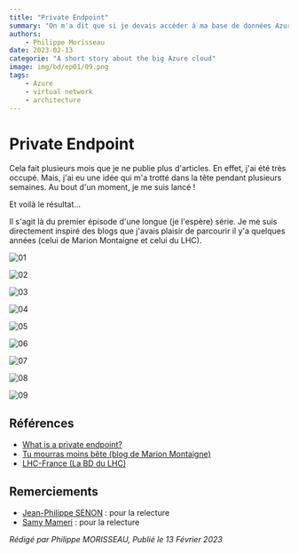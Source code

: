 ```yaml
---
title: "Private Endpoint"
summary: "On m'a dit que si je devais accéder à ma base de données Azure, je devais mettre en place un private endpoint. Mais qu'est-ce que c'est un private endpoint ?"
authors:
    - Philippe Morisseau
date: 2023-02-13
categorie: "A short story about the big Azure cloud"
image: img/bd/ep01/09.png
tags:
    - Azure
    - virtual network
    - architecture
---
```


# Private Endpoint

Cela fait plusieurs mois que je ne publie plus d'articles. En effet, j'ai été très occupé. Mais, j'ai eu une idée qui m'a trotté dans la tête pendant plusieurs semaines. Au bout d'un moment, je me suis lancé !

Et voilà le résultat…

Il s'agit là du premier épisode d'une longue (je l'espère) série. Je me suis directement inspiré des blogs que j'avais plaisir de parcourir il y'a quelques années (celui de Marion Montaigne et celui du LHC).

![01](../../img/bd/ep01/01.png)

![02](../../img/bd/ep01/02.png)

![03](../../img/bd/ep01/03.png)

![04](../../img/bd/ep01/04.png)

![05](../../img/bd/ep01/05.png)

![06](../../img/bd/ep01/06.png)

![07](../../img/bd/ep01/07.png)

![08](../../img/bd/ep01/08.png)

![09](../../img/bd/ep01/09.png)

## Références

- [What is a private endpoint?](https://learn.microsoft.com/en-us/azure/private-link/private-endpoint-overview?WT.mc_id=AZ-MVP-5004832)
- [Tu mourras moins bête (blog de Marion Montaigne)](http://tumourrasmoinsbete.blogspot.com/)
- [LHC-France (La BD du LHC)](https://www.lhc-france.fr/spip.php?article689)

## Remerciements

- [Jean-Philippe SENON](https://www.linkedin.com/in/jeanphilippesenon/) : pour la relecture
- [Samy Mameri](https://www.linkedin.com/in/samy-mameri-60649079/) : pour la relecture

_Rédigé par Philippe MORISSEAU, Publié le 13 Février 2023_